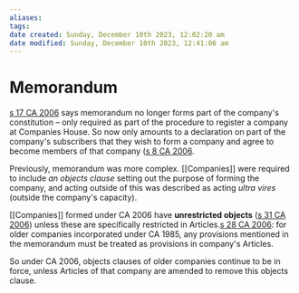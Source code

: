 ```yaml
---
aliases: 
tags: 
date created: Sunday, December 10th 2023, 12:02:20 am
date modified: Sunday, December 10th 2023, 12:41:06 am
---
```


# Memorandum

[s 17 CA 2006](https://www.legislation.gov.uk/ukpga/2006/46/section/17) says memorandum no longer forms part of the company's constitution – only required as part of the procedure to register a company at Companies House. So now only amounts to a declaration on part of the company's subscribers that they wish to form a company and agree to become members of that company ([s 8 CA 2006](https://www.legislation.gov.uk/ukpga/2006/46/section/8).

Previously, memorandum was more complex. [[Companies]] were required to include *an objects clause* setting out the purpose of forming the company, and acting outside of this was described as acting *ultra vires* (outside the company's capacity).

[[Companies]] formed under CA 2006 have **unrestricted objects** ([s 31 CA 2006](https://www.legislation.gov.uk/ukpga/2006/46/section/31)) unless these are specifically restricted in Articles.[s 28 CA 2006](https://www.legislation.gov.uk/ukpga/2006/46/section/28): for older companies incorporated under CA 1985, any provisions mentioned in the memorandum must be treated as provisions in company's Articles.

So under CA 2006, objects clauses of older companies continue to be in force, unless Articles of that company are amended to remove this objects clause.
